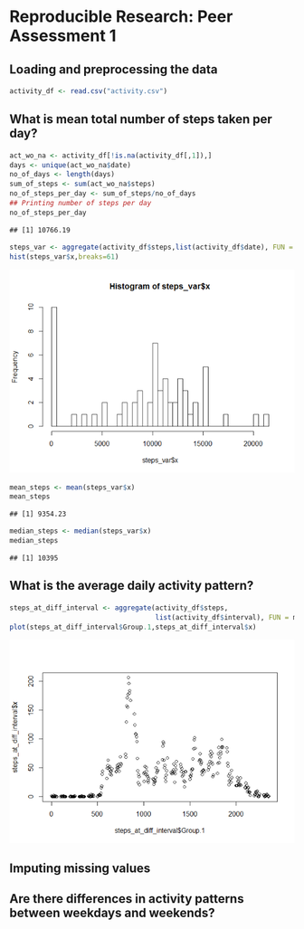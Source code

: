 # Reproducible Research: Peer Assessment 1


## Loading and preprocessing the data

```r
activity_df <- read.csv("activity.csv")
```

## What is mean total number of steps taken per day?

```r
act_wo_na <- activity_df[!is.na(activity_df[,1]),]
days <- unique(act_wo_na$date)
no_of_days <- length(days)
sum_of_steps <- sum(act_wo_na$steps)
no_of_steps_per_day <- sum_of_steps/no_of_days
## Printing number of steps per day
no_of_steps_per_day
```

```
## [1] 10766.19
```

```r
steps_var <- aggregate(activity_df$steps,list(activity_df$date), FUN = sum, na.rm= TRUE)
hist(steps_var$x,breaks=61)
```

![](PA1_template_files/figure-html/mean_total_number_of_steps_taken_per_day-1.png) 

```r
mean_steps <- mean(steps_var$x)
mean_steps
```

```
## [1] 9354.23
```

```r
median_steps <- median(steps_var$x)
median_steps
```

```
## [1] 10395
```


## What is the average daily activity pattern?

```r
steps_at_diff_interval <- aggregate(activity_df$steps,
                                    list(activity_df$interval), FUN = mean, na.rm= TRUE)
plot(steps_at_diff_interval$Group.1,steps_at_diff_interval$x)
```

![](PA1_template_files/figure-html/unnamed-chunk-1-1.png) 

## Imputing missing values



## Are there differences in activity patterns between weekdays and weekends?
